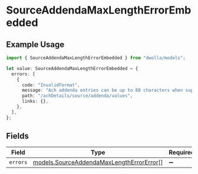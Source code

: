 # SourceAddendaMaxLengthErrorEmbedded

## Example Usage

```typescript
import { SourceAddendaMaxLengthErrorEmbedded } from "dwolla/models";

let value: SourceAddendaMaxLengthErrorEmbedded = {
  errors: [
    {
      code: "InvalidFormat",
      message: "Ach addenda entries can be up to 80 characters when supplied.",
      path: "/achDetails/source/addenda/values",
      links: {},
    },
  ],
};
```

## Fields

| Field                                                                                      | Type                                                                                       | Required                                                                                   | Description                                                                                |
| ------------------------------------------------------------------------------------------ | ------------------------------------------------------------------------------------------ | ------------------------------------------------------------------------------------------ | ------------------------------------------------------------------------------------------ |
| `errors`                                                                                   | [models.SourceAddendaMaxLengthErrorError](../models/sourceaddendamaxlengtherrorerror.md)[] | :heavy_minus_sign:                                                                         | N/A                                                                                        |